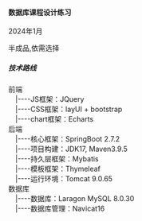 <h4>数据库课程设计练习</h4>
<p>2024年1月</p>
<p>半成品,依需选择</p>
<h5>技术路线</h5>
<p>前端<br>
&emsp;|----JS框架：JQuery<br>
&emsp;|----CSS框架：layUI + bootstrap<br>
&emsp;|----chart框架：Echarts<br>
   后端<br>
&emsp;|----核心框架：SpringBoot 2.7.2<br>
&emsp;|----项目构建：JDK17, Maven3.9.5<br>
&emsp;|----持久层框架：Mybatis<br>
&emsp;|----模板框架：Thymeleaf<br>
&emsp;|----运行环境：Tomcat 9.0.65<br>
  数据库<br>
&emsp;|----数据库：Laragon MySQL 8.0.30<br>
&emsp;|----数据库管理：Navicat16<br>
</p>
